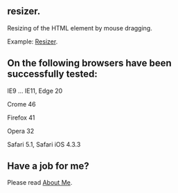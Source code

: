 ## resizer. 

Resizing of the HTML element by mouse dragging.

Example: <a href='https://googledrive.com/host/0B5hS0tFSGjBZfkhKS1VobnFDTkJKR0tVamxadmlvTmItQ2pxVWR0WDZPdHZxM2hzS1J3ejQ/resizer/' target="_blank">Resizer</a>.

## On the following browsers have been successfully tested:

IE9 ... IE11, Edge 20

Crome 46

Firefox 41

Opera 32

Safari 5.1, Safari iOS 4.3.3


## Have a job for me?
Please read <a href='https://googledrive.com/host/0B5hS0tFSGjBZfkhKS1VobnFDTkJKR0tVamxadmlvTmItQ2pxVWR0WDZPdHZxM2hzS1J3ejQ/AboutMe/' target="_blank">About Me</a>.


